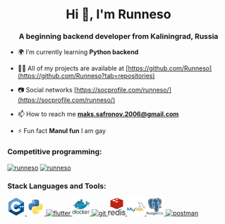 <h1 align="center">Hi 👋, I'm Runneso</h1>
<h3 align="center">A beginning backend developer from Kaliningrad, Russia</h3>

- 🌍 I’m currently learning **Python backend**

- 👨‍🎓 All of my projects are available at [https://github.com/Runneso](https://github.com/Runneso?tab=repositories)

- 📷 Social networks [https://socprofile.com/runneso/](https://socprofile.com/runneso/)

- 📫 How to reach me **maks.safronov.2006@gmail.com**

- ⚡ Fun fact **Manul fun**
I am gay
<h3 align="left">Competitive programming:</h3>
<p align="left">
<a href="https://codeforces.com/profile/runneso" target="blank"><img align="center" src="https://raw.githubusercontent.com/rahuldkjain/github-profile-readme-generator/master/src/images/icons/Social/codeforces.svg" alt="runneso" height="30" width="40" /></a>
<a href="https://www.leetcode.com/runneso" target="blank"><img align="center" src="https://raw.githubusercontent.com/rahuldkjain/github-profile-readme-generator/master/src/images/icons/Social/leet-code.svg" alt="runneso" height="30" width="40" /></a>
</p>

<h3 align="left">Stack Languages and Tools:</h3>
<p align="left"> <a href="https://www.w3schools.com/cpp/" target="_blank" rel="noreferrer"> <img src="https://raw.githubusercontent.com/devicons/devicon/master/icons/cplusplus/cplusplus-original.svg" alt="cplusplus" width="40" height="40"/> </a>
    <a href="https://www.python.org" target="_blank" rel="noreferrer"> <img src="https://raw.githubusercontent.com/devicons/devicon/master/icons/python/python-original.svg" alt="python" width="40" height="40"/> </a> 
  <a href="https://www.java.com/" target="_blank" rel="noreferrer"> <img src="https://cdn-icons-png.flaticon.com/512/5968/5968282.png" alt="flutter" width="40" height="40"/> </a> 
  <a href="https://www.docker.com/" target="_blank" rel="noreferrer"> <img src="https://raw.githubusercontent.com/devicons/devicon/master/icons/docker/docker-original-wordmark.svg" alt="docker" width="40" height="40"/> </a> 
  <a href="https://git-scm.com/" target="_blank" rel="noreferrer"> <img src="https://www.vectorlogo.zone/logos/git-scm/git-scm-icon.svg" alt="git" width="40" height="40"/> </a> 
  <a href="https://redis.io" target="_blank" rel="noreferrer"> <img src="https://raw.githubusercontent.com/devicons/devicon/master/icons/redis/redis-original-wordmark.svg" alt="redis" width="40" height="40"/> </a>
  <a href="https://www.mysql.com/" target="_blank" rel="noreferrer"> <img src="https://raw.githubusercontent.com/devicons/devicon/master/icons/mysql/mysql-original-wordmark.svg" alt="mysql" width="40" height="40"/> </a>
  <a href="https://www.postgresql.org" target="_blank" rel="noreferrer"> <img src="https://raw.githubusercontent.com/devicons/devicon/master/icons/postgresql/postgresql-original-wordmark.svg" alt="postgresql" width="40" height="40"/> </a> 
  <a href="https://postman.com" target="_blank" rel="noreferrer"> <img src="https://www.vectorlogo.zone/logos/getpostman/getpostman-icon.svg" alt="postman" width="40" height="40"/> </a> </p>
